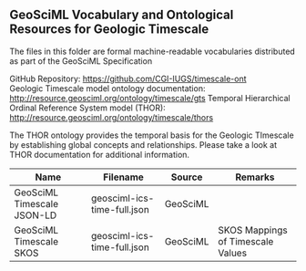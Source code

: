 ## GeoSciML Vocabulary and Ontological Resources for Geologic Timescale
The files in this folder are formal machine-readable vocabularies distributed as part of the GeoSciML Specification  

GitHub Repository: https://github.com/CGI-IUGS/timescale-ont  
Geologic Timescale model ontology documentation: http://resource.geosciml.org/ontology/timescale/gts
Temporal Hierarchical Ordinal Reference System model (THOR): http://resource.geosciml.org/ontology/timescale/thors  

The THOR ontology provides the temporal basis for the Geologic TImescale by establishing global concepts and relationships. Please take a look at THOR documentation for additional information.  


| Name | Filename | Source | Remarks |
| -- | -- | -- | -- |
| GeoSciML Timescale JSON-LD | geosciml-ics-time-full.json | GeoSciML | |
| GeoSciML Timescale SKOS | geosciml-ics-time-full.json | GeoSciML | SKOS Mappings of Timescale Values |
